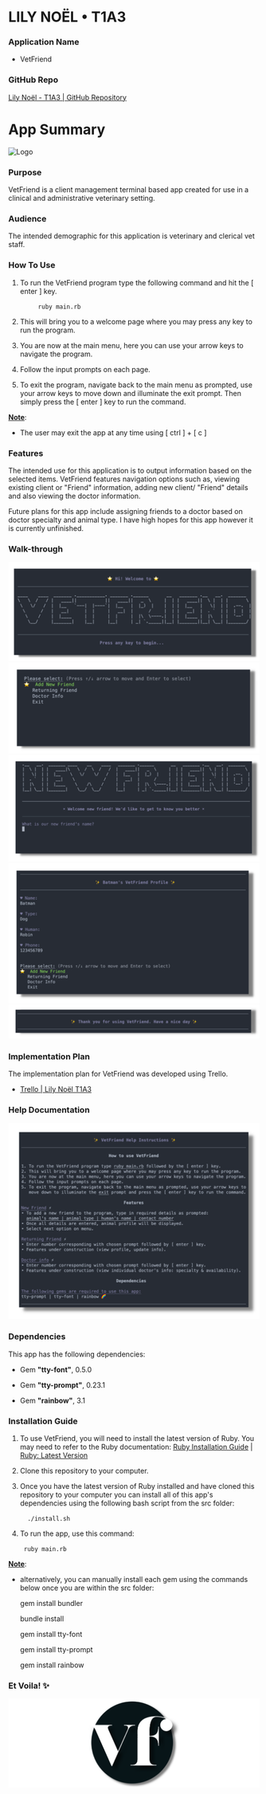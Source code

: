 
# LILY NOËL • T1A3
### Application Name
- VetFriend

### GitHub Repo
[Lily Noël - T1A3 | GitHub Repository](https://github.com/lilynoel/T1A3)

# App Summary

![Logo](./docs/T1A3.png)

### Purpose 
VetFriend is a client management terminal based app created for use in a clinical and administrative veterinary setting. 
### Audience 
The intended demographic for this application is veterinary and clerical vet staff. 

###  How To Use 
1. To run the VetFriend program type the following command and hit the [ enter ] key.

            ruby main.rb

2. This will bring you to a welcome page where you may press any key to run the program.

3. You are now at the main menu, here you can use your arrow keys to navigate the program.
   
4. Follow the input prompts on each page.

1. To exit the program, navigate back to the main menu as prompted, use your arrow keys to move down and illuminate the exit prompt. Then simply press the [ enter ] key to run the command.

<u><b>Note</b></u>:
- The user may exit the app at any time using [ ctrl ] + [ c ]
  
###  Features 
The intended use for this application is to output information based on the selected items. VetFriend features navigation options such as, viewing existing client or "Friend" information, adding new client/ "Friend" details and also viewing the doctor information.

Future plans for this app include assigning friends to a doctor based on doctor specialty and animal type. I have high hopes for this app however it is currently unfinished. 

### Walk-through

![WelcomePage](./docs/welcome.png)
![MainMenu](./docs/main-menu.png)
![NewFriend](./docs/new-friend.png)
![Profile](./docs/profile.png)
![ThankYou](./docs/thankyou.png)

### Implementation Plan 
The implementation plan for VetFriend was developed using Trello. 
- [Trello | Lily Noël T1A3](https://trello.com/b/Lw1CPssH/t1a3)

### Help Documentation
![HelpInfo](./docs/help-screen.png)

### Dependencies 
This app has the following dependencies:

- Gem <b>"tty-font"</b>, 0.5.0

- Gem <b>"tty-prompt"</b>, 0.23.1

- Gem <b>"rainbow"</b>, 3.1

### Installation Guide 

1. To use VetFriend, you will need to install the latest version of Ruby. You may need to refer to the Ruby documentation:  [Ruby Installation Guide](https://www.ruby-lang.org/en/documentation/installation/) | [Ruby: Latest Version](https://www.ruby-lang.org/en/)

2. Clone this repository to your computer. 

3. Once you have the latest version of Ruby installed and have cloned this repository to your computer you can install all of this app's dependencies using the following bash script from the src folder:
        
         ./install.sh

4. To run the app, use this command:
            
        ruby main.rb

<u><b>Note</b></u>:

   - alternatively, you can manually install each gem using the commands below once you are within the src folder:

        gem install bundler 

        bundle install 

        gem install tty-font

        gem install tty-prompt

        gem install rainbow


### Et Voila! ✨
![Logo](./docs/vf.png) 

<br>
<br>

